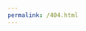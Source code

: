 ```yaml
---
permalink: /404.html
---
```

<HTML>
  <head>
    <style>
    @font-face {
      font-family:C64base;
      font-style:normal;
      font-weight:normal;
      src:url('https://dl.dropboxusercontent.com/u/76748/2016/web/c64.ttf');}

    body {
      background-color:#4040e0;
      padding:0;
      margin:0;
      font-family:C64base;
      text-align:center;
      font-size:18px;
      color:#a0a0ff;}

      .screen {
      background-color:#4040e0;
      margin: 20px auto 0 auto;
      text-align:left;
      width:864px;
      height:540px;
      padding:20px;
      letter-spacing:2px;}

      .cursor {
            margin:0 0 -1px 0;
            width: 15px;
            height: 18px;
            background-color: RGBA(160, 164, 255, 1);
            animation-name: blinker;
            animation-iteration-count: infinite;
            animation-timing-function: cubic-bezier(1,0,0,1);
            animation-duration: 1s;
            display:inline-block;}

      @keyframes blinker {
      from { opacity: 1.0; } to { opacity: 0.0; }}

    </style>
  </head>
  <body>
    <div class="screen">
      <p style="text-align: center; margin-bottom: 20px;">**** COMMODORE 64 BASIC V2 ****</p>
      <p style="text-align: center; margin-bottom: 20px;">64K RAM SYSTEM 38911 BASIC BYTES FREE</p>
          READY.<br/>
          LOAD"CORBIN.NZ",8,8<br/>
          SEARCHING FOR http://corbin.nz/asdfasdfsd<br/>
          ?FILE NOT FOUND &nbsp; &nbsp; ERROR<br/><br/>
          <a href="*" style="text-decoration:none; color:#a0a0ff;">RESET</a><span class="cursor"></span>

    </div>
  </body>
</HTML>
